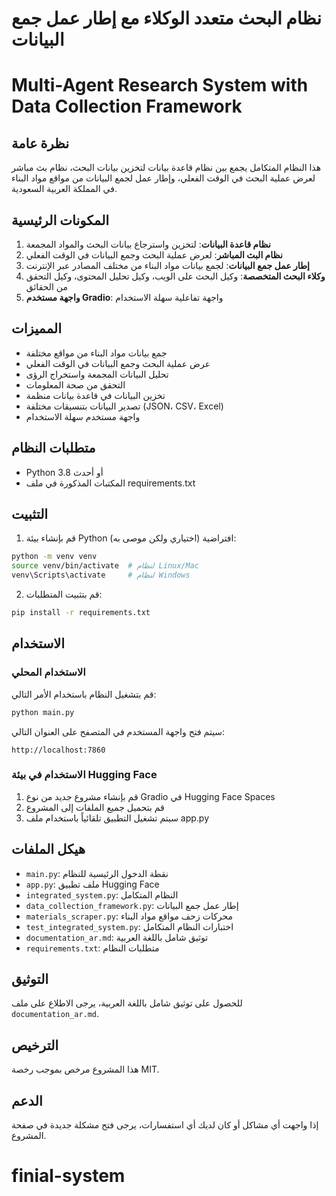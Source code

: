 # نظام البحث متعدد الوكلاء مع إطار عمل جمع البيانات
# Multi-Agent Research System with Data Collection Framework

## نظرة عامة
هذا النظام المتكامل يجمع بين نظام قاعدة بيانات لتخزين بيانات البحث، نظام بث مباشر لعرض عملية البحث في الوقت الفعلي، وإطار عمل لجمع البيانات من مواقع مواد البناء في المملكة العربية السعودية.

## المكونات الرئيسية
1. **نظام قاعدة البيانات**: لتخزين واسترجاع بيانات البحث والمواد المجمعة
2. **نظام البث المباشر**: لعرض عملية البحث وجمع البيانات في الوقت الفعلي
3. **إطار عمل جمع البيانات**: لجمع بيانات مواد البناء من مختلف المصادر عبر الإنترنت
4. **وكلاء البحث المتخصصة**: وكيل البحث على الويب، وكيل تحليل المحتوى، وكيل التحقق من الحقائق
5. **واجهة مستخدم Gradio**: واجهة تفاعلية سهلة الاستخدام

## المميزات
- جمع بيانات مواد البناء من مواقع مختلفة
- عرض عملية البحث وجمع البيانات في الوقت الفعلي
- تحليل البيانات المجمعة واستخراج الرؤى
- التحقق من صحة المعلومات
- تخزين البيانات في قاعدة بيانات منظمة
- تصدير البيانات بتنسيقات مختلفة (JSON، CSV، Excel)
- واجهة مستخدم سهلة الاستخدام

## متطلبات النظام
- Python 3.8 أو أحدث
- المكتبات المذكورة في ملف requirements.txt

## التثبيت
1. قم بإنشاء بيئة Python افتراضية (اختياري ولكن موصى به):
```bash
python -m venv venv
source venv/bin/activate  # لنظام Linux/Mac
venv\Scripts\activate     # لنظام Windows
```

2. قم بتثبيت المتطلبات:
```bash
pip install -r requirements.txt
```

## الاستخدام

### الاستخدام المحلي
قم بتشغيل النظام باستخدام الأمر التالي:
```bash
python main.py
```

سيتم فتح واجهة المستخدم في المتصفح على العنوان التالي:
```
http://localhost:7860
```

### الاستخدام في بيئة Hugging Face
1. قم بإنشاء مشروع جديد من نوع Gradio في Hugging Face Spaces
2. قم بتحميل جميع الملفات إلى المشروع
3. سيتم تشغيل التطبيق تلقائياً باستخدام ملف app.py

## هيكل الملفات
- `main.py`: نقطة الدخول الرئيسية للنظام
- `app.py`: ملف تطبيق Hugging Face
- `integrated_system.py`: النظام المتكامل
- `data_collection_framework.py`: إطار عمل جمع البيانات
- `materials_scraper.py`: محركات زحف مواقع مواد البناء
- `test_integrated_system.py`: اختبارات النظام المتكامل
- `documentation_ar.md`: توثيق شامل باللغة العربية
- `requirements.txt`: متطلبات النظام

## التوثيق
للحصول على توثيق شامل باللغة العربية، يرجى الاطلاع على ملف `documentation_ar.md`.

## الترخيص
هذا المشروع مرخص بموجب رخصة MIT.

## الدعم
إذا واجهت أي مشاكل أو كان لديك أي استفسارات، يرجى فتح مشكلة جديدة في صفحة المشروع.
# finial-system
